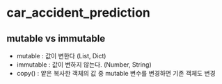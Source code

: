 # car_accident_prediction

## mutable vs immutable
- mutable : 값이 변한다 (List, Dict)
- immutable : 값이 변하지 않는다. (Number, String)
- copy() : 얕은 복사한 객체의 값 중 mutable 변수를 변경하면 기존 객체도 변경
